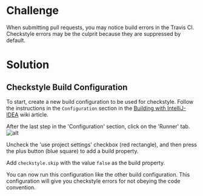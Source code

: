 # Challenge

When submitting pull requests, you may notice build errors in the Travis CI. Checkstyle errors may be the culprit because they are suppressed by default.

# Solution

## Checkstyle Build Configuration

To start, create a new build configuration to be used for checkstyle. Follow the instructions in the `Configuration` section in the [Building with IntelliJ-IDEA](https://github.com/runelite/runelite/wiki/Building-with-IntelliJ-IDEA#configuration) wiki article.

After the last step in the 'Configuration' section, click on the 'Runner' tab.
![alt](https://gyazo.com/b43761a4e744e515b6549511a4333b07)

Uncheck the 'use project settings' checkbox (red rectangle), and then press the plus button (blue square) to add a build property.

Add `checkstyle.skip` with the value `false` as the build property.

You can now run this configuration like the other build configuration. This configuration will give you checkstyle errors for not obeying the code convention.